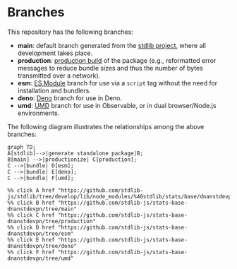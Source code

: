 <!--

@license Apache-2.0

Copyright (c) 2022 The Stdlib Authors.

Licensed under the Apache License, Version 2.0 (the "License");
you may not use this file except in compliance with the License.
You may obtain a copy of the License at

    http://www.apache.org/licenses/LICENSE-2.0

Unless required by applicable law or agreed to in writing, software
distributed under the License is distributed on an "AS IS" BASIS,
WITHOUT WARRANTIES OR CONDITIONS OF ANY KIND, either express or implied.
See the License for the specific language governing permissions and
limitations under the License.

-->

# Branches

This repository has the following branches:

-   **main**: default branch generated from the [stdlib project][stdlib-url], where all development takes place.
-   **production**: [production build][production-url] of the package (e.g., reformatted error messages to reduce bundle sizes and thus the number of bytes transmitted over a network).
-   **esm**: [ES Module][esm-url] branch for use via a `script` tag without the need for installation and bundlers.
-   **deno**: [Deno][deno-url] branch for use in Deno.
-   **umd**: [UMD][umd-url] branch for use in Observable, or in dual browser/Node.js environments.

The following diagram illustrates the relationships among the above branches:

```mermaid
graph TD;
A[stdlib]-->|generate standalone package|B;
B[main] -->|productionize| C[production];
C -->|bundle| D[esm];
C -->|bundle| E[deno];
C -->|bundle| F[umd];

%% click A href "https://github.com/stdlib-js/stdlib/tree/develop/lib/node_modules/%40stdlib/stats/base/dnanstdevpn"
%% click B href "https://github.com/stdlib-js/stats-base-dnanstdevpn/tree/main"
%% click C href "https://github.com/stdlib-js/stats-base-dnanstdevpn/tree/production"
%% click D href "https://github.com/stdlib-js/stats-base-dnanstdevpn/tree/esm"
%% click E href "https://github.com/stdlib-js/stats-base-dnanstdevpn/tree/deno"
%% click F href "https://github.com/stdlib-js/stats-base-dnanstdevpn/tree/umd"
```

[stdlib-url]: https://github.com/stdlib-js/stdlib/tree/develop/lib/node_modules/%40stdlib/stats/base/dnanstdevpn
[production-url]: https://github.com/stdlib-js/stats-base-dnanstdevpn/tree/production
[deno-url]: https://github.com/stdlib-js/stats-base-dnanstdevpn/tree/deno
[umd-url]: https://github.com/stdlib-js/stats-base-dnanstdevpn/tree/umd
[esm-url]: https://github.com/stdlib-js/stats-base-dnanstdevpn/tree/esm